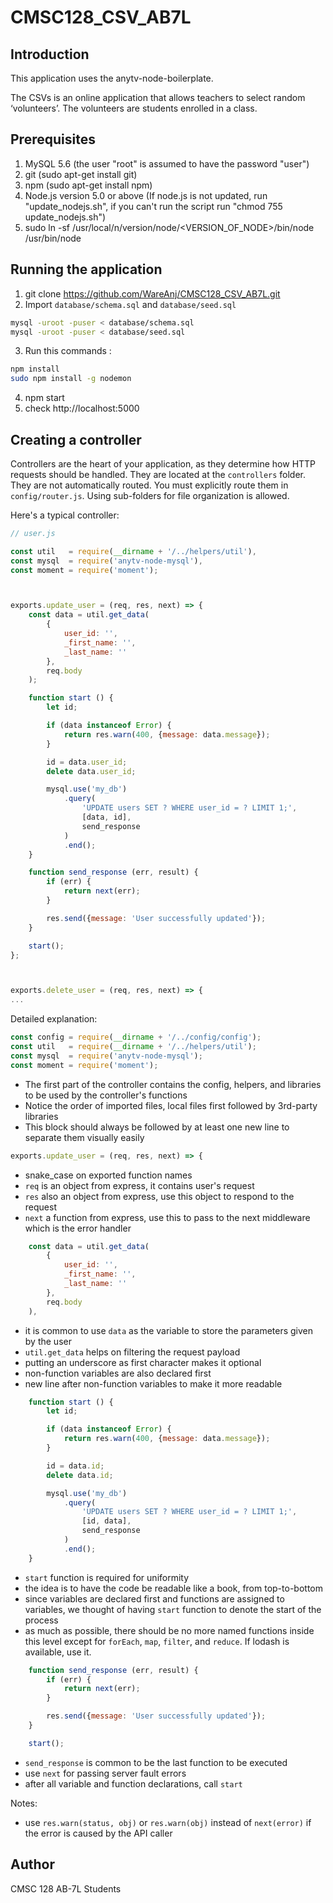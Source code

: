 CMSC128_CSV_AB7L
=====


Introduction
-----
This application uses the anytv-node-boilerplate.

The CSVs is an online application that allows teachers to select random ‘volunteers’. The volunteers are students enrolled in a class.


## Prerequisites
1. MySQL 5.6 (the user "root" is assumed to have the password "user")
2. git (sudo apt-get install git)
3. npm (sudo apt-get install npm)
4. Node.js version 5.0 or above (If node.js is not updated, run "update_nodejs.sh", if you can't run the script run "chmod 755 update_nodejs.sh")
5. sudo ln -sf /usr/local/n/version/node/<VERSION_OF_NODE>/bin/node /usr/bin/node 

## Running the application

1. git clone https://github.com/WareAnj/CMSC128_CSV_AB7L.git
2. Import `database/schema.sql` and `database/seed.sql`
  ```sh
  mysql -uroot -puser < database/schema.sql
  mysql -uroot -puser < database/seed.sql
  ```

3. Run this commands :
  ```sh
  npm install
  sudo npm install -g nodemon
  ```
4. npm start
4. check http://localhost:5000


Creating a controller
-----

Controllers are the heart of your application, as they determine how HTTP requests should be handled. They are located at the `controllers` folder. They are not automatically routed. You must explicitly route them in `config/router.js`. Using sub-folders for file organization is allowed.

Here's a typical controller:

```javascript
// user.js

const util   = require(__dirname + '/../helpers/util'),
const mysql  = require('anytv-node-mysql'),
const moment = require('moment');



exports.update_user = (req, res, next) => {
    const data = util.get_data(
        {
            user_id: '',
            _first_name: '',
            _last_name: ''
        },
        req.body
    );

    function start () {
        let id;

        if (data instanceof Error) {
            return res.warn(400, {message: data.message});
        }

        id = data.user_id;
        delete data.user_id;

        mysql.use('my_db')
            .query(
                'UPDATE users SET ? WHERE user_id = ? LIMIT 1;',
                [data, id],
                send_response
            )
            .end();
    }

    function send_response (err, result) {
        if (err) {
            return next(err);
        }

        res.send({message: 'User successfully updated'});
    }

    start();
};



exports.delete_user = (req, res, next) => {
...
```

Detailed explanation:

```javascript
const config = require(__dirname + '/../config/config');
const util   = require(__dirname + '/../helpers/util');
const mysql  = require('anytv-node-mysql');
const moment = require('moment');
```

- The first part of the controller contains the config, helpers, and libraries to be used by the controller's functions
- Notice the order of imported files, local files first followed by 3rd-party libraries
- This block should always be followed by at least one new line to separate them visually easily



```javascript
exports.update_user = (req, res, next) => {
```

- snake_case on exported function names
- `req` is an object from express, it contains user's request
- `res` also an object from express, use this object to respond to the request
- `next` a function from express, use this to pass to the next middleware which is the error handler


```javascript
    const data = util.get_data(
        {
            user_id: '',
            _first_name: '',
            _last_name: ''
        },
        req.body
    ),
```

- it is common to use `data` as the variable to store the parameters given by the user
- `util.get_data` helps on filtering the request payload
- putting an underscore as first character makes it optional
- non-function variables are also declared first
- new line after non-function variables to make it more readable

```javascript
    function start () {
        let id;

        if (data instanceof Error) {
            return res.warn(400, {message: data.message});
        }

        id = data.id;
        delete data.id;

        mysql.use('my_db')
            .query(
                'UPDATE users SET ? WHERE user_id = ? LIMIT 1;',
                [id, data],
                send_response
            )
            .end();
    }
```

- `start` function is required for uniformity
- the idea is to have the code be readable like a book, from top-to-bottom
- since variables are declared first and functions are assigned to variables, we thought of having `start` function to denote the start of the process
- as much as possible, there should be no more named functions inside this level except for `forEach`, `map`, `filter`, and `reduce`. If lodash is available, use it.

```javascript
    function send_response (err, result) {
        if (err) {
            return next(err);
        }

        res.send({message: 'User successfully updated'});
    }

    start();
```

- `send_response` is common to be the last function to be executed
- use `next` for passing server fault errors
- after all variable and function declarations, call `start`

Notes:
- use `res.warn(status, obj)` or `res.warn(obj)`  instead of `next(error)` if the error is caused by the API caller




<!-- Install the tools needed:
```sh
npm install istanbul -g
npm install apidoc -g
npm install mocha -g
npm install --dev
```

## Running test

```sh
npm test
```

## Code coverage

```sh
npm run coverage
```
Then open coverage/lcov-report/index.html.

## API documentation

```sh
npm run docs
```
Then open apidoc/index.html. -->

## Author

CMSC 128 AB-7L Students